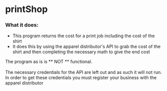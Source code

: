 # printShop

### What it does:

- This program returns the cost for a print job including the cost of the shirt
- It does this by using the apparel distributor's API to grab the cost of the shirt and then completing the necessary math to give the end cost

<p>The program as is is ** NOT ** functional.<br><br>
The necessary credentials for the API are left out and as such it will not run. In order to get these credentials you must register your business with the apparel distributor</p>

